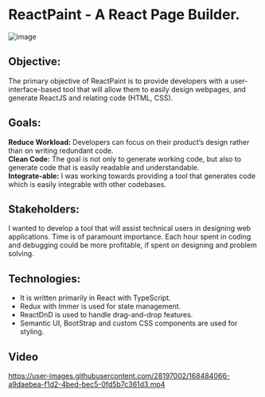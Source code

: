 # ReactPaint - A React Page Builder.
![image](https://user-images.githubusercontent.com/28197002/169084990-a9b42baf-060d-407c-910b-1968d485d1cf.png)

## Objective:
The primary objective of ReactPaint is to provide developers with a user-interface-based tool that will allow them to easily design webpages, and generate ReactJS and relating code (HTML, CSS).

## Goals:
**Reduce Workload:** Developers can focus on their product’s design rather than on writing redundant code.<br>
**Clean Code:** The goal is not only to generate working code, but also to generate code that is easily readable and understandable.<br>
**Integrate-able:** I was working towards providing a tool that generates code which is easily integrable with other codebases.<br>

## Stakeholders:
I wanted to develop a tool that will assist technical users in designing web applications. Time is of paramount importance. Each hour spent in coding and debugging could be more profitable, if spent on designing and problem solving.

## Technologies:
- It is written primarily in React with TypeScript.
- Redux with Immer is used for state management.
- ReactDnD is used to handle drag-and-drop features.
- Semantic UI, BootStrap and custom CSS components are used for styling.


## Video
https://user-images.githubusercontent.com/28197002/168484066-a9daebea-f1d2-4bed-bec5-0fd5b7c361d3.mp4

